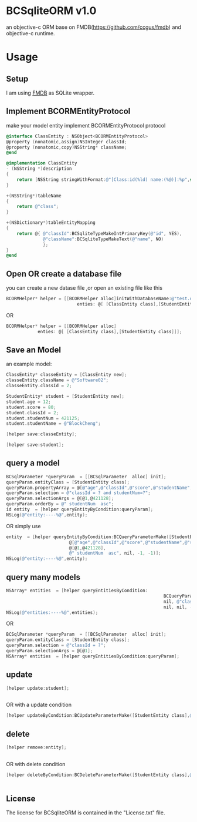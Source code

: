 # BCSqliteORM v1.0
an objective-c ORM   base on FMDB(https://github.com/ccgus/fmdb) and objective-c runtime.


Usage
====

Setup
----
I am using [FMDB](https://github.com/ccgus/fmdb) as SQLite wrapper.

Implement BCORMEntityProtocol
------------------------------

make your model entity implement BCORMEntityProtocol protocol


``` objectivec
@interface ClassEntity : NSObject<BCORMEntityProtocol>
@property (nonatomic,assign)NSInteger classId;
@property (nonatomic,copy)NSString* className;
@end
```


``` objectivec
@implementation ClassEntity
- (NSString *)description
{
    return [NSString stringWithFormat:@"[Class:id(%ld) name:(%@)]:%p",self.classId,self.className,self];
}

+(NSString*)tableName
{
    return @"class";
}

+(NSDictionary*)tableEntityMapping
{
    return @{ @"classId":BCSqliteTypeMakeIntPrimaryKey(@"id", YES),
              @"className":BCSqliteTypeMakeText(@"name", NO)
              };
}
@end
```



Open OR create a database file
------------------------------
you can create a new datase file ,or open an existing file like this

``` objectivec
BCORMHelper* helper = [[BCORMHelper alloc]initWithDatabaseName:@"test.db" 
				           enties: @[ [ClassEntity class],[StudentEntity class]]];
```
OR

``` objectivec
BCORMHelper* helper = [[BCORMHelper alloc]													initWithDatabasePath:@"/Users/BlockCheng/Library/Application Support/test.db" 
			enties: @[ [ClassEntity class],[StudentEntity class]]];
```




Save an Model
-------------

an example model:
``` objectivec
ClassEntity* classeEntity = [ClassEntity new];
classeEntity.className = @"Software02";
classeEntity.classId = 2;

StudentEntity* student = [StudentEntity new];
student.age = 12;
student.score = 80;
student.classId = 2;
student.studentNum = 421125;
student.studentName = @"BlockCheng";
```


``` objectivec
[helper save:classeEntity];

[helper save:student];
```


	
query a model
-------------
``` objectivec
BCSqlParameter *queryParam  = [[BCSqlParameter  alloc] init];
queryParam.entityClass = [StudentEntity class];
queryParam.propertyArray = @[@"age",@"classId",@"score",@"studentName",@"studentNum"];
queryParam.selection = @"classId = ? and studentNum=?";
queryParam.selectionArgs = @[@1,@421128];
queryParam.orderBy = @" studentNum  asc";
id entity  = [helper queryEntityByCondition:queryParam];
NSLog(@"entity:----%@",entity);
```
OR simply use
``` objectivec
entity  = [helper queryEntityByCondition:BCQueryParameterMake([StudentEntity class],
						@[@"age",@"classId",@"score",@"studentName",@"studentNum"],@"classId = ? and studentNum=?",
						@[@1,@421128], 
						@" studentNum  asc", nil, -1, -1)];
NSLog(@"entity:----%@",entity);
```


query many models
-----------------
``` objectivec
NSArray* entities  = [helper queryEntitiesByCondition:
															BCQueryParameterMake([ClassEntity class],
															nil, @"classId = ?", @[@1], 
															nil, nil, -1, -1)];
NSLog(@"entities:----%@",entities);
```
OR 
``` objectivec
BCSqlParameter *queryParam  = [[BCSqlParameter  alloc] init];
queryParam.entityClass = [StudentEntity class];
queryParam.selection = @"classId = ?";
queryParam.selectionArgs = @[@1];
NSArray* entities  = [helper queryEntitiesByCondition:queryParam];
```

update 
-------
``` objectivec
[helper update:student];
    
```
OR with a update condition
``` objectivec
[helper updateByCondition:BCUpdateParameterMake([StudentEntity class],@"studentName=?", @[@"new_name"],@"studentNum=?", @[@421125])];
```

delete 
-------
``` objectivec
[helper remove:entity];
    
```
OR with delete condition
``` objectivec
[helper deleteByCondition:BCDeleteParameterMake([StudentEntity class],@"studentNum < ?", @[@421135])];
    
```

## License

The license for BCSqliteORM is contained in the "License.txt" file.
